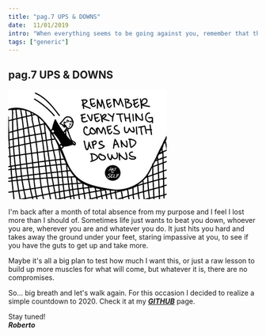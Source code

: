 ```yaml
---
title: "pag.7 UPS & DOWNS"
date:  11/01/2019
intro: "When everything seems to be going against you, remember that the airplane takes off against the wind, not with it. - Henry Ford"
tags: ["generic"]
---
```


## pag.7 UPS & DOWNS

![ups](../images/blogups.jpg)

I'm back after a month of total absence from my purpose and I feel I lost more than I should of. Sometimes life just wants to beat you down, whoever you are, wherever you are and whatever you do. It just hits you hard and takes away the ground under your feet, staring impassive at you, to see if you have the guts to get up and take more.

Maybe it's all a big plan to test how much I want this, or just a raw lesson to build up more muscles for what will come, but whatever it is, there are no compromises. 

So... big breath and let's walk again.
For this occasion I decided to realize a simple countdown to 2020. Check it at my ***[GITHUB](https://github.com/RobertoCastelli)*** page.

Stay tuned!   
***Roberto***